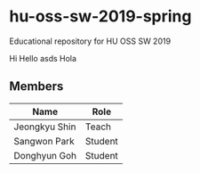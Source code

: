 # hu-oss-sw-2019-spring
Educational repository for HU OSS SW 2019

Hi
Hello
asds
Hola

## Members

| Name | Role |
|------|------|
|Jeongkyu Shin | Teach |
|Sangwon Park | Student | 
|Donghyun Goh | Student |
